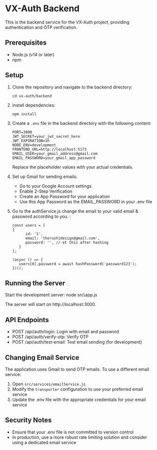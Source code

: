 <!-- packages installed  : 

npm install express@latest cookie-parser@latest rate-limiter-flexible@latest dotenv@latest jsonwebtoken@latest bcrypt@latest helmet@latest cors@latest morgan@latest winston@latest resend@latest otp-generator@latest -->

# VX-Auth Backend

This is the backend service for the VX-Auth project, providing authentication and OTP verification.

## Prerequisites

- Node.js (v14 or later)
- npm

## Setup

1. Clone the repository and navigate to the backend directory:
   ```
   cd vx-auth/backend
   ```

2. Install dependencies:
   ```
   npm install
   ```

3. Create a `.env` file in the backend directory with the following content:
   ```
   PORT=3000
   JWT_SECRET=your_jwt_secret_here
   JWT_EXPIRATION=1h
   NODE_ENV=development
   FRONTEND_URL=http://localhost:5173
   EMAIL_USER=your_gmail_address@gmail.com
   EMAIL_PASSWORD=your_gmail_app_password
   ```
   Replace the placeholder values with your actual credentials.

4. Set up Gmail for sending emails:
   - Go to your Google Account settings
   - Enable 2-Step Verification
   - Create an App Password for your application
   - Use this App Password as the EMAIL_PASSWORD in your .env file

3. Go to the authService.js change the email to your valid email & password according to you. :
   ```
   const users = [
   {
         id: '1',
         email: 'therushidesign@gmail.com',
         password: '', // et this after hashing
      }
   ];

   (async () => {
      users[0].password = await hashPassword('password123');
   })();

   ```
   

## Running the Server

Start the development server: node src\app.js

The server will start on http://localhost:3000.

## API Endpoints

- POST /api/auth/login: Login with email and password
- POST /api/auth/verify-otp: Verify OTP
- POST /api/auth/test-email: Test email sending (for development)

## Changing Email Service

The application uses Gmail to send OTP emails. To use a different email service:

1. Open `src/services/emailService.js`
2. Modify the `transporter` configuration to use your preferred email service
3. Update the .env file with the appropriate credentials for your email service

## Security Notes

- Ensure that your .env file is not committed to version control
- In production, use a more robust rate limiting solution and consider using a dedicated email service